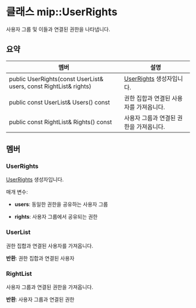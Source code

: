 # <a name="class-mipuserrights"></a>클래스 mip::UserRights 
사용자 그룹 및 이들과 연결된 권한을 나타냅니다.
  
## <a name="summary"></a>요약
 멤버                        | 설명                                
--------------------------------|---------------------------------------------
 public UserRights(const UserList& users, const RightList& rights)  |  [UserRights](class_mip_userrights.md) 생성자입니다.
 public const UserList& Users() const  |  권한 집합과 연결된 사용자를 가져옵니다.
 public const RightList& Rights() const  |  사용자 그룹과 연결된 권한을 가져옵니다.
  
## <a name="members"></a>멤버
  
### <a name="userrights"></a>UserRights
[UserRights](class_mip_userrights.md) 생성자입니다.

매개 변수:  
* **users**: 동일한 권한을 공유하는 사용자 그룹 


* **rights**: 사용자 그룹에서 공유되는 권한


  
### <a name="userlist"></a>UserList
권한 집합과 연결된 사용자를 가져옵니다.

  
**반환**: 권한 집합과 연결된 사용자
  
### <a name="rightlist"></a>RightList
사용자 그룹과 연결된 권한을 가져옵니다.

  
**반환**: 사용자 그룹과 연결된 권한